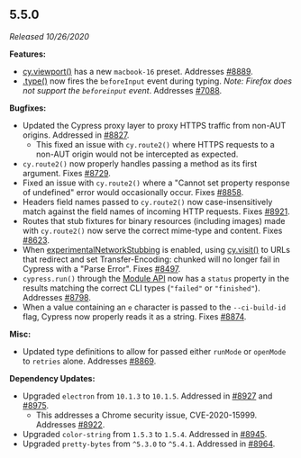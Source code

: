 ## 5.5.0

_Released 10/26/2020_

**Features:**

- [cy.viewport()](/api/commands/viewport) has a new `macbook-16` preset.
  Addresses [#8889](https://github.com/cypress-io/cypress/issues/8889).
- [.type()](/api/commands/type) now fires the `beforeInput` event during typing.
  _Note: Firefox does not support the `beforeinput` event_. Addresses
  [#7088](https://github.com/cypress-io/cypress/issues/7088).

**Bugfixes:**

- Updated the Cypress proxy layer to proxy HTTPS traffic from non-AUT origins.
  Addressed in [#8827](https://github.com/cypress-io/cypress/pull/8827).
  - This fixed an issue with `cy.route2()` where HTTPS requests to a non-AUT
    origin would not be intercepted as expected.
- `cy.route2()` now properly handles passing a method as its first argument.
  Fixes [#8729](https://github.com/cypress-io/cypress/issues/8729).
- Fixed an issue with `cy.route2()` where a "Cannot set property response of
  undefined" error would occasionally occur. Fixes
  [#8858](https://github.com/cypress-io/cypress/issues/8858).
- Headers field names passed to `cy.route2()` now case-insensitively match
  against the field names of incoming HTTP requests. Fixes
  [#8921](https://github.com/cypress-io/cypress/issues/8921).
- Routes that stub fixtures for binary resources (including images) made with
  `cy.route2()` now serve the correct mime-type and content. Fixes
  [#8623](https://github.com/cypress-io/cypress/issues/8623).
- When [experimentalNetworkStubbing](/guides/references/experiments) is enabled,
  using [cy.visit()](/api/commands/visit) to URLs that redirect and set
  Transfer-Encoding: chunked will no longer fail in Cypress with a "Parse
  Error". Fixes [#8497](https://github.com/cypress-io/cypress/issues/8497).
- `cypress.run()` through the [Module API](/guides/guides/module-api) now has a
  `status` property in the results matching the correct CLI types (`"failed"` or
  `"finished"`). Addresses
  [#8798](https://github.com/cypress-io/cypress/issues/8798).
- When a value containing an `e` character is passed to the `--ci-build-id`
  flag, Cypress now properly reads it as a string. Fixes
  [#8874](https://github.com/cypress-io/cypress/issues/8874).

**Misc:**

- Updated type definitions to allow for passed either `runMode` or `openMode` to
  `retries` alone. Addresses
  [#8869](https://github.com/cypress-io/cypress/issues/8869).

**Dependency Updates:**

- Upgraded `electron` from `10.1.3` to `10.1.5`. Addressed in
  [#8927](https://github.com/cypress-io/cypress/issues/8927) and
  [#8975](https://github.com/cypress-io/cypress/issues/8975).
  - This addresses a Chrome security issue, CVE-2020-15999. Addresses
    [#8922](https://github.com/cypress-io/cypress/issues/8922).
- Upgraded `color-string` from `1.5.3` to `1.5.4`. Addressed in
  [#8945](https://github.com/cypress-io/cypress/issues/8945).
- Upgraded `pretty-bytes` from `^5.3.0` to `^5.4.1`. Addressed in
  [#8964](https://github.com/cypress-io/cypress/issues/8964).
